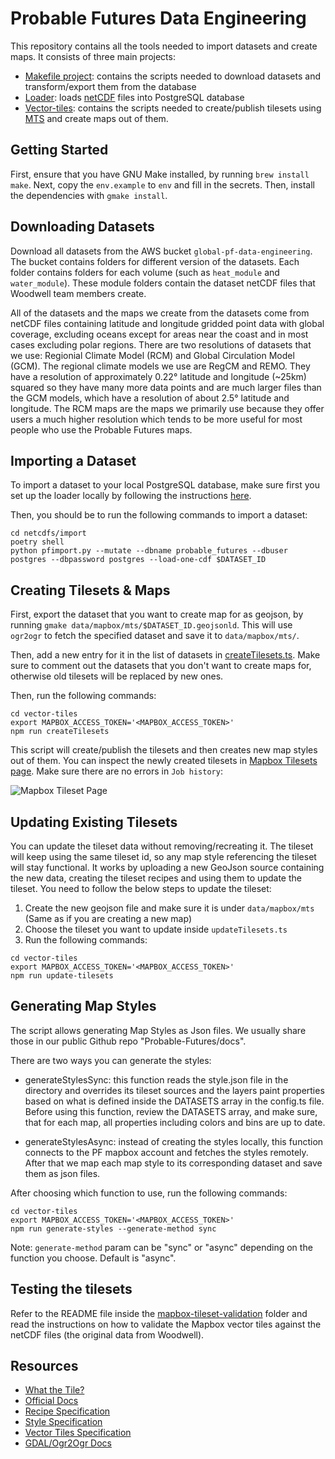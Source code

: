 # Probable Futures Data Engineering

This repository contains all the tools needed to import datasets and create maps. It consists of three main projects:

- [Makefile project](Makefile): contains the scripts needed to download datasets and transform/export them from the database
- [Loader](netcdfs/import): loads [netCDF](https://www.unidata.ucar.edu/software/netcdf/) files into PostgreSQL database
- [Vector-tiles](vector-tiles): contains the scripts needed to create/publish tilesets using [MTS](https://www.mapbox.com/mts) and create maps out of them.

## Getting Started

First, ensure that you have GNU Make installed, by running `brew install make`. Next, copy the `env.example` to `env` and fill in the secrets. Then, install the dependencies with `gmake install`.

## Downloading Datasets

Download all datasets from the AWS bucket `global-pf-data-engineering`. The bucket contains folders for different version of the datasets. Each folder contains folders for each volume (such as `heat_module` and `water_module`). These module folders contain the dataset netCDF files that Woodwell team members create.

All of the datasets and the maps we create from the datasets come from netCDF files containing latitude and longitude gridded point data with global coverage, excluding oceans except for areas near the coast and in most cases excluding polar regions. There are two resolutions of datasets that we use: Regionial Climate Model (RCM) and Global Circulation Model (GCM). The regional climate models we use are RegCM and REMO. They have a resolution of approximately 0.22° latitude and longitude (~25km) squared so they have many more data points and are much larger files than the GCM models, which have a resolution of about 2.5° latitude and longitude. The RCM maps are the maps we primarily use because they offer users a much higher resolution which tends to be more useful for most people who use the Probable Futures maps.

## Importing a Dataset

To import a dataset to your local PostgreSQL database, make sure first you set up the loader locally by following the instructions [here](netcdfs/import/README.md).

Then, you should be to run the following commands to import a dataset:

```
cd netcdfs/import
poetry shell
python pfimport.py --mutate --dbname probable_futures --dbuser postgres --dbpassword postgres --load-one-cdf $DATASET_ID
```

## Creating Tilesets & Maps

First, export the dataset that you want to create map for as geojson, by running `gmake data/mapbox/mts/$DATASET_ID.geojsonld`.
This will use `ogr2ogr` to fetch the specified dataset and save it to `data/mapbox/mts/`.

Then, add a new entry for it in the list of datasets in [createTilesets.ts](vector-tiles/createTilesets.ts). Make sure to comment out the datasets that you don't want to create maps for, otherwise old tilesets will be replaced by new ones.

Then, run the following commands:

```
cd vector-tiles
export MAPBOX_ACCESS_TOKEN='<MAPBOX_ACCESS_TOKEN>'
npm run createTilesets
```

This script will create/publish the tilesets and then creates new map styles out of them. You can inspect the newly created tilesets in [Mapbox Tilesets page](https://studio.mapbox.com/tilesets/). Make sure there are no errors in `Job history`:

![Mapbox Tileset Page](https://user-images.githubusercontent.com/23698181/150998697-8be12e1a-35a9-4ecb-af27-46de7f15ae49.png)

## Updating Existing Tilesets

You can update the tileset data without removing/recreating it. The tileset will keep using the same tileset id, so any map style referencing the tileset will stay functional. It works by uploading a new GeoJson source containing the new data, creating the tileset recipes and using them to update the tileset. You need to follow the below steps to update the tileset:

1. Create the new geojson file and make sure it is under `data/mapbox/mts` (Same as if you are creating a new map)
2. Choose the tileset you want to update inside `updateTilesets.ts`
3. Run the following commands:

```
cd vector-tiles
export MAPBOX_ACCESS_TOKEN='<MAPBOX_ACCESS_TOKEN>'
npm run update-tilesets
```

## Generating Map Styles

The script allows generating Map Styles as Json files. We usually share those in our public Github repo "Probable-Futures/docs".

There are two ways you can generate the styles:

- generateStylesSync: this function reads the style.json file in the directory and overrides its tileset sources and the layers paint properties based on what is defined inside the DATASETS array in the config.ts file. Before using this function, review the DATASETS array, and make sure, that for each map, all properties including colors and bins are up to date.

- generateStylesAsync: instead of creating the styles locally, this function connects to the PF mapbox account and fetches the styles remotely. After that we map each map style to its corresponding dataset and save them as json files.

After choosing which function to use, run the following commands:

```
cd vector-tiles
export MAPBOX_ACCESS_TOKEN='<MAPBOX_ACCESS_TOKEN>'
npm run generate-styles --generate-method sync
```

Note: `generate-method` param can be "sync" or "async" depending on the function you choose. Default is "async".

## Testing the tilesets

Refer to the README file inside the [mapbox-tileset-validation](/mapbox-tileset-validation/README.md) folder and read the instructions on how to validate the Mapbox vector tiles against the netCDF files (the original data from Woodwell).

## Resources

- [What the Tile?](https://labs.mapbox.com/what-the-tile/)
- [Official Docs](https://docs.mapbox.com/mapbox-tiling-service/guides/)
- [Recipe Specification](https://docs.mapbox.com/mapbox-tiling-service/reference/)
- [Style Specification](https://docs.mapbox.com/mapbox-gl-js/style-spec/)
- [Vector Tiles Specification](https://docs.mapbox.com/vector-tiles/specification/)
- [GDAL/Ogr2Ogr Docs](https://gdal.org/)
